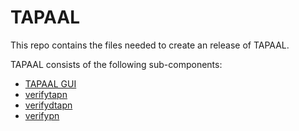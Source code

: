 # TAPAAL

This repo contains the files needed to create an release of TAPAAL. 

TAPAAL consists of the following sub-components:
  - [TAPAAL GUI](https://launchpad.net/tapaal)
  - [verifytapn](https://launchpad.net/verifytapn)
  - [verifydtapn](https://github.com/tapaal/verifydtapn)
  - [verifypn](https://launchpad.net/verifypn)
